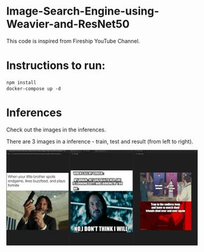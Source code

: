 # Image-Search-Engine-using-Weavier-and-ResNet50

This code is inspired from Fireship YouTube Channel.

# Instructions to run:

```
npm install
docker-compose up -d
```

# Inferences

Check out the images in the inferences.

There are 3 images in a inference - train, test and result (from left to right). 

![Inference 01](inferences/inference-01.png)
